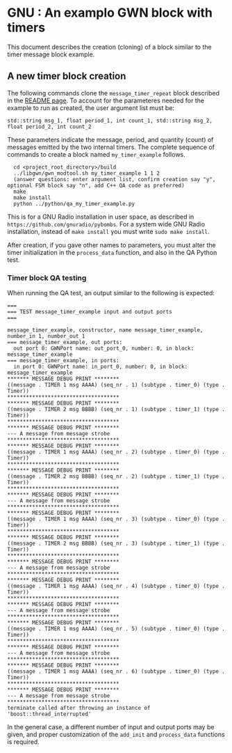 # GNU : An examplo GWN block with timers

This document describes the creation (cloning) of a block similar to the timer message block example.

## A new timer block creation

The following commands clone the `message_timer_repeat` block described in the [README page](../README-md). To account for the parameteres needed for the example to run as created, the user argument list must be:

  `std::string msg_1, float period_1, int count_1, std::string msg_2, float period_2, int count_2`

These parameters indicate the message, period, and quantity (count) of messages emitted by the two internal timers. The complete sequence of commands to create a block named `my_timer_example` follows.


```
  cd <project_root_directory>/build
  ../libgwn/gwn_modtool.sh my_timer_example 1 1 2
  (answer questions: enter argument list, confirm creation say "y", optional FSM block say "n", add C++ QA code as preferred)
  make
  make install
  python ../python/qa_my_timer_example.py
```

This is for a GNU Radio installation in user space, as described in 
 `https://github.com/gnuradio/pybombs`.
For a system wide GNU Radio installation, instead of `make install` you must write `sudo make install`.

After creation, if you gave other names to parameters, you must alter the timer initialization in the `process_data` function, and also in the QA Python test. 

### Timer block QA testing

When running the QA test, an output similar to the following is expected:

```
===
=== TEST message_timer_example input and output ports 
===

message_timer_example, constructor, name message_timer_example, number_in 1, number_out 1
=== message_timer_example, out ports:
  out port 0: GWNPort name: out_port_0, number: 0, in block: message_timer_example
=== message_timer_example, in ports:
  in port 0: GWNPort name: in_port_0, number: 0, in block: message_timer_example
******* MESSAGE DEBUG PRINT ********
((message . TIMER 1 msg AAAA) (seq_nr . 1) (subtype . timer_0) (type . Timer))
************************************
******* MESSAGE DEBUG PRINT ********
((message . TIMER 2 msg BBBB) (seq_nr . 1) (subtype . timer_1) (type . Timer))
************************************
******* MESSAGE DEBUG PRINT ********
--- A message from message strobe
************************************
******* MESSAGE DEBUG PRINT ********
((message . TIMER 1 msg AAAA) (seq_nr . 2) (subtype . timer_0) (type . Timer))
************************************
******* MESSAGE DEBUG PRINT ********
((message . TIMER 2 msg BBBB) (seq_nr . 2) (subtype . timer_1) (type . Timer))
************************************
******* MESSAGE DEBUG PRINT ********
--- A message from message strobe
************************************
******* MESSAGE DEBUG PRINT ********
((message . TIMER 1 msg AAAA) (seq_nr . 3) (subtype . timer_0) (type . Timer))
************************************
******* MESSAGE DEBUG PRINT ********
((message . TIMER 2 msg BBBB) (seq_nr . 3) (subtype . timer_1) (type . Timer))
************************************
******* MESSAGE DEBUG PRINT ********
--- A message from message strobe
************************************
******* MESSAGE DEBUG PRINT ********
((message . TIMER 1 msg AAAA) (seq_nr . 4) (subtype . timer_0) (type . Timer))
************************************
******* MESSAGE DEBUG PRINT ********
--- A message from message strobe
************************************
******* MESSAGE DEBUG PRINT ********
((message . TIMER 1 msg AAAA) (seq_nr . 5) (subtype . timer_0) (type . Timer))
************************************
******* MESSAGE DEBUG PRINT ********
--- A message from message strobe
************************************
******* MESSAGE DEBUG PRINT ********
((message . TIMER 1 msg AAAA) (seq_nr . 6) (subtype . timer_0) (type . Timer))
************************************
******* MESSAGE DEBUG PRINT ********
--- A message from message strobe
************************************
terminate called after throwing an instance of 'boost::thread_interrupted'
```

In the general case, a different number of input and output ports may be given, and proper customization of the `add_init` and `process_data` functions is required.

